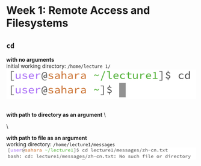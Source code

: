 # Week 1: Remote Access and Filesystems
## `cd`
**with no arguments** \
initial working directory: `/home/lecture 1/`
![Image](cdnoargs.png)

\
**with path to directory as an argument** \

\

**with path to file as an argument** \
working directory: `/home/lecture1/messages`
![Image](cdfilename.png)

